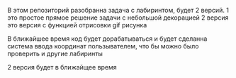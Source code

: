 В этом репозиторий разобранна задача с лабиринтом, будет 2 версий.
1 это простое прямое решение задачи с небольшой декорацией 
2 версия это версия с функцией отрисовки gif рисунка 


В ближайшее время код будет дорабатываться и будет сделанна система ввода координат пользывателем,
что бы можно было проверить и другие лабиринты 


2 версия будет в ближайщее время 
